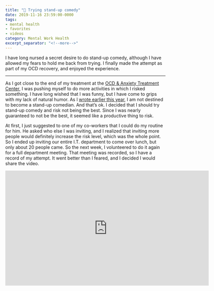 ```yaml
---
title: "💮 Trying stand-up comedy"
date: 2019-11-16 23:59:00-0000
tags:
- mental health
- favorites
- videos
category: Mental Work Health
excerpt_separator: "<!--more-->"
---
```


I have long nursed a secret desire to do stand-up comedy, although I have allowed my fears to hold me back from trying. I finally made the attempt as part of my OCD recovery, and enjoyed the experience.

<!--more-->
***

As I got close to the end of my treatment at the [OCD & Anxiety Treatment Center](https://www.theocdandanxietytreatmentcenter.com/), I was pushing myself to do more activities in which I risked something. I have long wished that I was funny, but I have come to grips with my lack of natural humor. As I [wrote earlier this year](https://www.bennorris.org/2019/04/01/not-a-comedian.html), I am not destined to become a stand-up comedian. And that’s ok. I decided that I should try stand-up comedy and risk not being the best. Since I was nearly guaranteed to not be the best, it seemed like a productive thing to risk.

At first, I just suggested to one of my co-workers that I could do my routine for him. He asked who else I was inviting, and I realized that inviting more people would definitely increase the risk level, which was the whole point. So I ended up inviting our entire I.T. department to come over lunch, but only about 20 people came. So the next week, I volunteered to do it again for a full department meeting. That meeting was recorded, so I have a record of my attempt. It went better than I feared, and I decided I would share the video.

<iframe src="https://player.vimeo.com/video/366339103" width="640" height="361" frameborder="0" allow="autoplay; fullscreen" allowfullscreen></iframe>